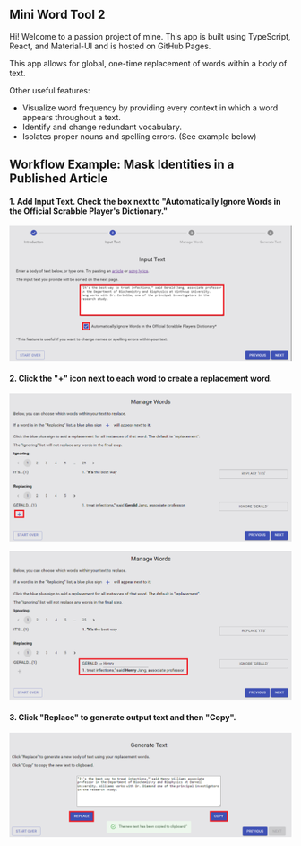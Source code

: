 ## Mini Word Tool 2

Hi! Welcome to a passion project of mine. This app is built using TypeScript, React, and Material-UI and is hosted on GitHub Pages.

This app allows for global, one-time replacement of words within a body of text.

Other useful features:
* Visualize word frequency by providing every context in which a word appears throughout a text.
* Identify and change redundant vocabulary.
* Isolates proper nouns and spelling errors. (See example below)

## Workflow Example: Mask Identities in a Published Article

#### 1. Add Input Text. Check the box next to "Automatically Ignore Words in the Official Scrabble Player's Dictionary."

![Input Text Example](public/images/inputText-1.png "Input Text")

#### 2. Click the "+" icon next to each word to create a replacement word.

![Manage Words Example](public/images/manageWords-1.png "Manage Words")

![Manage Words Example](public/images/manageWords-2.png "Manage Words")

#### 3. Click "Replace" to generate output text and then "Copy".

![Generate Text Example](public/images/generateText-1.png "Generate Text")